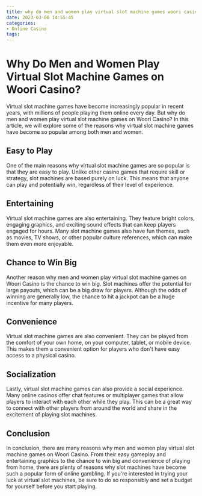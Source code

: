 ```yaml
---
title: why do men and women play virtual slot machine games woori casino
date: 2023-03-06 14:55:45
categories:
- Online Casino
tags:
---
```

# Why Do Men and Women Play Virtual Slot Machine Games on Woori Casino?

Virtual slot machine games have become increasingly popular in recent years, with millions of people playing them online every day. But why do men and women play virtual slot machine games on Woori Casino? In this article, we will explore some of the reasons why virtual slot machine games have become so popular among both men and women.

## Easy to Play

One of the main reasons why virtual slot machine games are so popular is that they are easy to play. Unlike other casino games that require skill or strategy, slot machines are based purely on luck. This means that anyone can play and potentially win, regardless of their level of experience.

## Entertaining

Virtual slot machine games are also entertaining. They feature bright colors, engaging graphics, and exciting sound effects that can keep players engaged for hours. Many slot machine games also have fun themes, such as movies, TV shows, or other popular culture references, which can make them even more enjoyable.

## Chance to Win Big

Another reason why men and women play virtual slot machine games on Woori Casino is the chance to win big. Slot machines offer the potential for large payouts, which can be a big draw for players. Although the odds of winning are generally low, the chance to hit a jackpot can be a huge incentive for many players.

## Convenience

Virtual slot machine games are also convenient. They can be played from the comfort of your own home, on your computer, tablet, or mobile device. This makes them a convenient option for players who don't have easy access to a physical casino.

## Socialization

Lastly, virtual slot machine games can also provide a social experience. Many online casinos offer chat features or multiplayer games that allow players to interact with each other while they play. This can be a great way to connect with other players from around the world and share in the excitement of playing slot machines.

## Conclusion

In conclusion, there are many reasons why men and women play virtual slot machine games on Woori Casino. From their easy gameplay and entertaining graphics to the chance to win big and convenience of playing from home, there are plenty of reasons why slot machines have become such a popular form of online gambling. If you're interested in trying your luck at virtual slot machines, be sure to do so responsibly and set a budget for yourself before you start playing.